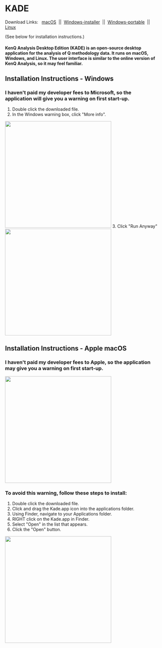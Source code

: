 # KADE
Download Links: &nbsp; [macOS](https://github.com/shawnbanasick/kade/releases/download/v0.0.1-beta/KADE-0.0.1.dmg) &nbsp;||&nbsp;
[Windows-installer](https://github.com/shawnbanasick/kade/releases/download/v0.0.1-beta/KADE.Setup.0.0.1.exe) &nbsp;||&nbsp;
[Windows-portable](https://github.com/shawnbanasick/kade/releases/download/v0.0.1-beta/KADE.0.0.1.exe) &nbsp;||&nbsp;
[Linux](https://github.com/shawnbanasick/kade/releases/download/v0.0.1-beta/kade-0.0.1-x86_64.AppImage)

(See below for installation instructions.)


#### KenQ Analysis Desktop Edition (KADE) is an open-source desktop application for the analysis of Q methodology data. It runs on macOS, Windows, and Linux. The user interface is similar to the online version of KenQ Analysis, so it may feel familiar. 



## Installation Instructions - Windows
### I haven't paid my developer fees to Microsoft, so the application will give you a warning on first start-up.
1. Double click the downloaded file.
2. In the Windows warning box, click "More info".
<img src="https://github.com/shawnbanasick/kade/blob/master/gifs/winWarn.PNG" width="350">
3. Click "Run Anyway"
<img src="https://github.com/shawnbanasick/kade/blob/master/gifs/winOpen.PNG" width="350">




## Installation Instructions - Apple macOS
### I haven't paid my developer fees to Apple, so the application may give you a warning on first start-up.

<img src="https://github.com/shawnbanasick/kade/blob/master/gifs/macWarn.png" width="350">
<br/>

### To avoid this warning, follow these steps to install:

1. Double click the downloaded file.
2. Click and drag the Kade.app icon into the applications folder.
3. Using Finder, navigate to your Applications folder.
4. RIGHT click on the Kade.app in Finder.
5. Select "Open" in the list that appears.
6. Click the "Open" button.

<img src="https://github.com/shawnbanasick/kade/blob/master/gifs/macOpen.png" width="350">

